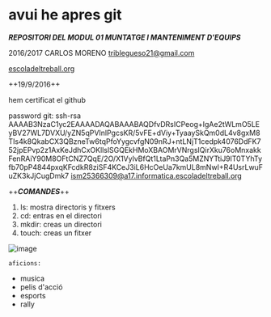 # avui he apres git

***REPOSITORI DEL MODUL 01
MUNTATGE I MANTENIMENT D'EQUIPS***

2016/2017
CARLOS MORENO
triblegueso21@gmail.com

[escoladeltreball.org](http://mdp.tylingsoft.com/)

++19/9/2016++

hem certificat el github

password git: ssh-rsa AAAAB3NzaC1yc2EAAAADAQABAAABAQDfvDRsICPeog+IgAe2tWLmO5LEyBV27WL7DVXU/yZN5qPVInlPgcsKR/5vFE+dViy+TyaaySkQm0dL4v8gxM8TIs4k8QkabCX3QBzneTw6tqPfoYygcvfgN09nRJ+ntLNjT1cedpk4076DdFK752jpEPvp2z1AxKeJdhCxOKllslSGQEkHMoXBAOMrVNrgsIQirXku76oMnxakkFenRAiY90M8OFtCNZ7QqE/2O/X1VylvBfQt1LtaPn3Qa5MZNYTtiJ9lT0TYhTyfb70pP4844pxqKFcdkR8ziSF4KCeJ3iL6HcOeUa7kmUL8mNwI+R4UsrLwuFuZK3kJjCugDmk7 ism25366309@a17.informatica.escoladeltreball.org

++***COMANDES***++

1. ls: mostra directoris y fitxers
2. cd: entras en el directori 
3. mkdir: creas un directori
4. touch: creas un fitxer

![image](http://mdp.tylingsoft.com/icon.png)

    aficions:

* musica
* pelis d'acció
* esports
* rally
